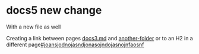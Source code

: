 # docs5 new change

With a new file as well



Creating a link between pages [docs3.md](../docs3.md "mention") and [another-folder](../another-folder/ "mention") or to an H2 in a different page[#joansjodnojasndjonasojndojasnojnfaosnf](../#joansjodnojasndjonasojndojasnojnfaosnf "mention")
